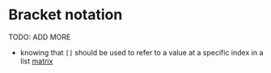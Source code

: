# Bracket notation

TODO: ADD MORE

- knowing that `[]` should be used to refer to a value at a specific index in a list [matrix](../exercise-concepts/matrix.md)
